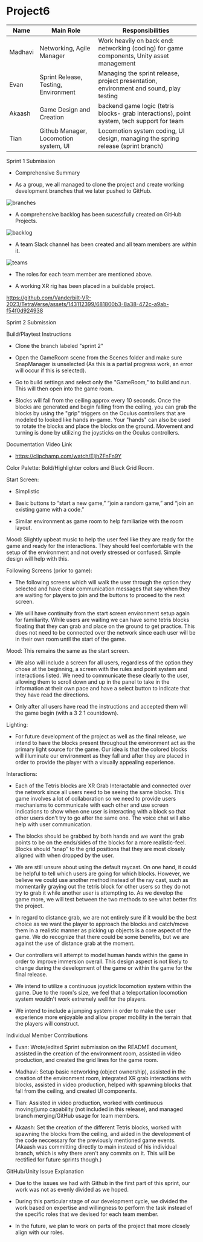# Project6


Name | Main Role | Responsibilities 
--- | --- | ---
Madhavi | Networking, Agile Manager | Work heavily on back end: networking (coding) for game components, Unity asset management
Evan | Sprint Release, Testing, Environment | Managing the sprint release, project presentation, environment and sound, play testing
Akaash | Game Design and Creation | backend game logic (tetris blocks- grab interactions), point system, tech support for team
Tian | Github Manager, Locomotion system, UI | Locomotion system coding, UI design, managing the spring release (sprint branch)

Sprint 1 Submission

- Comprehensive Summary

- As a group, we all managed to clone the project and create working development branches that we later pushed to GitHub.
  
![branches](https://github.com/Vanderbilt-VR-2023/TetraVerse/assets/143112399/1ec03083-9368-4a51-846f-6a789b520884)

- A comprehensive backlog has been sucessfully created on GitHub Projects.
  
![backlog](https://github.com/Vanderbilt-VR-2023/TetraVerse/assets/143112399/d84fc16c-8eab-4127-aab2-4ec38b7b962d)

- A team Slack channel has been created and all team members are within it.
  
![teams](https://github.com/Vanderbilt-VR-2023/TetraVerse/assets/143112399/4167cb39-58e1-4e45-83af-7179f1d524fe)

- The roles for each team member are mentioned above.
  

- A working XR rig has been placed in a buildable project.
  
https://github.com/Vanderbilt-VR-2023/TetraVerse/assets/143112399/681800b3-8a38-472c-a9ab-f54f0d924938

Sprint 2 Submission

Build/Playtest Instructions

- Clone the branch labeled "sprint 2"

- Open the GameRoom scene from the Scenes folder and make sure SnapManager is unselected (As this is a partial progress work, an error will occur if this is selected). 

- Go to build settings and select only the "GameRoom," to build and run. This will then open into the game room. 

- Blocks will fall from the ceiling approx every 10 seconds. Once the blocks are generated and begin falling from the ceiling, you can grab the blocks by using the "grip" triggers on the Oculus controllers that are modeled to looked like hands in-game.  Your "hands" can also be used to rotate the blocks and place the blocks on the ground. Movement and turning is done by utilizing the joysticks on the Oculus controllers.

Documentation Video Link

- https://clipchamp.com/watch/EljhZFnFn9Y

Color Palette: Bold/Highlighter colors and Black Grid Room.

Start Screen:

- Simplistic

- Basic buttons to “start a new game,” “join a random game,” and “join an existing game with a code.” 

- Similar environment as game room to help familiarize with the room layout. 

Mood: Slightly upbeat music to help the user feel like they are ready for the game and ready for the interactions. They should feel comfortable with the setup of the environment and not overly stressed or confused. Simple design will help with this. 

Following Screens (prior to game):

- The following screens which will walk the user through the option they selected and have clear communication messages that say when they are waiting for players to join and the buttons to proceed to the next screen.
 
- We will have continuity from the start screen environment setup again for familiarity. While users are waiting we can have some tetris blocks floating that they can grab and place on the ground to get practice. This does not need to be connected over the network since each user will be in their own room until the start of the game.  

Mood: This remains the same as the start screen. 

- We also will include a screen for all users, regardless of the option they chose at the beginning, a screen with the rules and point system and interactions listed. We need to communicate these clearly to the user, allowing them to scroll down and up in the panel to take in the information at their own pace and have a select button to indicate that they have read the directions. 

- Only after all users have read the instructions and accepted them will the game begin (with a 3 2 1 countdown). 

Lighting:

- For future development of the project as well as the final release, we intend to have the blocks present throughout the environment act as the primary light source for the game. Our idea is that the colored blocks will illuminate our environment as they fall and after they are placed in order to provide the player with a visually appealing experience.

Interactions:

- Each of the Tetris blocks are XR Grab Interactable and connected over the network since all users need to be seeing the same blocks. This game involves a lot of collaboration so we need to provide users mechanisms to communicate with each other and use screen indications to show when one user is interacting with a block so that other users don’t try to go after the same one. The voice chat will also help with user communication. 

- The blocks should be grabbed by both hands and we want the grab points to be on the ends/sides of the blocks for a more realistic-feel. 
Blocks should “snap” to the grid positions that they are most closely aligned with when dropped by the user.

- We are still unsure about using the default raycast. On one hand, it could be helpful to tell which users are going for which blocks. However, we believe we could use another method instead of the ray cast, such as momentarily graying out the tetris block for other users so they do not try to grab it while another user is attempting to. As we develop the game more, we will test between the two methods to see what better fits the project.

- In regard to distance grab, we are not entirely sure if it would be the best choice as we want the player to approach the blocks and catch/move them in a realistic manner as picking up objects is a core aspect of the game. We do recognize that there could be some benefits, but we are against the use of distance grab at the moment.

- Our controllers will attempt to model human hands within the game in order to improve immersion overall. This design aspect is not likely to change during the development of the game or within the game for the final release.

- We intend to utilize a continuous joystick locomotion system within the game. Due to the room's size, we feel that a teleportation locomotion system wouldn't work extremely well for the players.

- We intend to include a jumping system in order to make the user experience more enjoyable and allow proper mobility in the terrain that the players will construct.

Individual Member Contributions

- Evan: Wrote/edited Sprint submission on the README document, assisted in the creation of the environment room, assisted in video production, and created the grid lines for the game room.

- Madhavi: Setup basic networking (object ownership), assisted in the creation of the environment room, integrated XR grab interactions with blocks, assisted in video production, helped with spawning blocks that fall from the ceiling, and created UI components.

- Tian: Assisted in video production, worked with continuous moving/jump capability (not included in this release), and managed branch merging/GitHub usage for team members.

- Akaash: Set the creation of the different Tetris blocks, worked with spawning the blocks from the ceiling, and aided in the development of the code neccessary for the previously mentioned game events. (Akaash was committing directly to main instead of his individual branch, which is why there aren't any commits on it. This will be rectified for future sprints though.)

GitHub/Unity Issue Explanation

- Due to the issues we had with Github in the first part of this sprint, our work was not as evenly divided as we hoped. 

- During this particular stage of our development cycle, we divided the work based on expertise and willingness to perform the task instead of the specific roles that we devised for each team member.

- In the future, we plan to work on parts of the project that more closely align with our roles.



